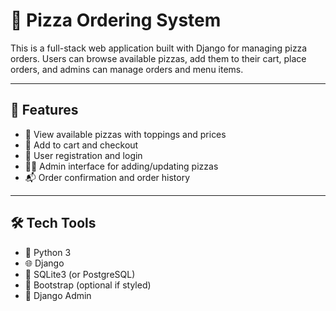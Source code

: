 # 🍕 Pizza Ordering System

This is a full-stack web application built with Django for managing pizza orders. Users can browse available pizzas, add them to their cart, place orders, and admins can manage orders and menu items.

---

## 🔧 Features

- 🧾 View available pizzas with toppings and prices
- 🛒 Add to cart and checkout
- 👤 User registration and login
- 🧑‍🍳 Admin interface for adding/updating pizzas
- 📬 Order confirmation and order history

---

## 🛠 Tech Tools

- 🐍 Python 3
- 🌐 Django
- 💾 SQLite3 (or PostgreSQL)
- 🎨 Bootstrap (optional if styled)
- 🧪 Django Admin
